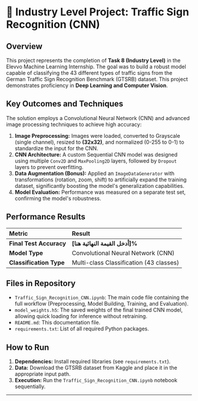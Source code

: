 # 🚦 Industry Level Project: Traffic Sign Recognition (CNN)

## Overview
This project represents the completion of **Task 8 (Industry Level)** in the Elevvo Machine Learning Internship. The goal was to build a robust model capable of classifying the 43 different types of traffic signs from the German Traffic Sign Recognition Benchmark (GTSRB) dataset. This project demonstrates proficiency in **Deep Learning and Computer Vision**.

## Key Outcomes and Techniques
The solution employs a Convolutional Neural Network (CNN) and advanced image processing techniques to achieve high accuracy:

1.  **Image Preprocessing:** Images were loaded, converted to Grayscale (single channel), resized to **(32x32)**, and normalized (0-255 to 0-1) to standardize the input for the CNN.
2.  **CNN Architecture:** A custom Sequential CNN model was designed using multiple `Conv2D` and `MaxPooling2D` layers, followed by `Dropout` layers to prevent overfitting.
3.  **Data Augmentation (Bonus):** Applied an `ImageDataGenerator` with transformations (rotation, zoom, shift) to artificially expand the training dataset, significantly boosting the model's generalization capabilities.
4.  **Model Evaluation:** Performance was measured on a separate test set, confirming the model's robustness.

## Performance Results

| Metric | Result |
| :--- | :--- |
| **Final Test Accuracy** | **[أدخل القيمة النهائية هنا]%** |
| **Model Type** | Convolutional Neural Network (CNN) |
| **Classification Type** | Multi-class Classification (43 classes) |

## Files in Repository
* `Traffic_Sign_Recognition_CNN.ipynb`: The main code file containing the full workflow (Preprocessing, Model Building, Training, and Evaluation).
* `model_weights.h5`: The saved weights of the final trained CNN model, allowing quick loading for inference without retraining.
* `README.md`: This documentation file.
* `requirements.txt`: List of all required Python packages.

## How to Run
1.  **Dependencies:** Install required libraries (see `requirements.txt`).
2.  **Data:** Download the GTSRB dataset from Kaggle and place it in the appropriate input path.
3.  **Execution:** Run the `Traffic_Sign_Recognition_CNN.ipynb` notebook sequentially.

---
